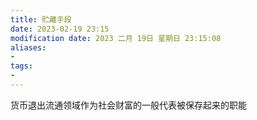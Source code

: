 ```yaml
---
title: 贮藏手段
date: 2023-02-19 23:15
modification date: 2023 二月 19日 星期日 23:15:08
aliases: 
- 
tags: 
- 
---
```


货币退出流通领域作为社会财富的一般代表被保存起来的职能
